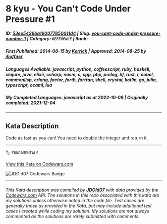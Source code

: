 # 8 kyu - You Can't Code Under Pressure #1

##### **ID**: [53ee5429ba190077850011d4](https://www.codewars.com/kata/53ee5429ba190077850011d4) | **Slug**: [you-cant-code-under-pressure-number-1](https://www.codewars.com/kata/53ee5429ba190077850011d4) | **Category**: `REFERENCE` | **Rank**: <span style="color:white">8 kyu</span>

##### **First Published**: 2014-08-15 ***by*** [Kerrick](https://www.codewars.com/users/Kerrick) | **Approved**: 2014-08-25 ***by*** [jhoffner](https://www.codewars.com/users/jhoffner)

##### **Languages Available**: javascript, python, coffeescript, ruby, haskell, clojure, java, elixir, csharp, nasm, c, cpp, php, prolog, bf, rust, r, cobol, commonlisp, erlang, factor, forth, fortran, shell, crystal, kotlin, go, julia, typescript, ocaml, lua

##### **My Completed Languages**: javascript ***as at*** 2022-10-08 | **Originally completed**: 2021-12-04

---

## Kata Description


Code as fast as you can! You need to double the integer and return it.

---


🏷 `FUNDAMENTALS`


[View this Kata on Codewars.com](https://www.codewars.com/kata/53ee5429ba190077850011d4)

![](https://www.codewars.com/users/jdold07/badges/large "JDOld07 Codewars Badge")

---

###### *This Kata description was compiled by [**JDOld07**](https://tpstech.dev) with data provided by the [Codewars.com](https://www.codewars.com) API.  The solutions in this repo associated with this kata are my solutions unless otherwise noted in the code file.  Test cases are generally those as provided in the Kata, but may include additional test cases I created while coding my solution.  My solutions are not always commented as the solutions are rarely submitted with comments.*
